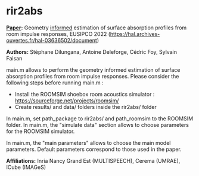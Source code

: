 # rir2abs

**<u>Paper</u>:** Geometry <u>informed</u> estimation of surface absorption profiles from room impulse responses, EUSIPCO 2022 (https://hal.archives-ouvertes.fr/hal-03636502/document)

**Authors:** Stéphane Dilungana, Antoine Deleforge, Cédric Foy, Sylvain Faisan 

main.m allows to perform the geometry informed estimation of surface absorption profiles from room impulse responses.
Please consider the following steps before running main.m :

- Install the ROOMSIM shoebox room acoustics simulator : https://sourceforge.net/projects/roomsim/
- Create results/ and data/ folders inside the rir2abs/ folder

In main.m, set path_package to rir2abs/ and path_roomsim to the ROOMSIM folder.
In main.m, the "simulate data" section allows to choose parameters for the ROOMSIM simulator.

In main.m, the "main parameters" allows to choose the main model parameters. Default parameters correspond to those used in the paper. 

**Affiliations:** Inria Nancy Grand Est (MULTISPEECH), Cerema (UMRAE), ICube (IMAGeS)




